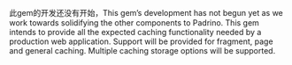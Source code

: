 此gem的开发还没有开始，This gem’s development has not begun yet as we work towards solidifying the other components to Padrino. This gem intends to provide all the expected caching functionality needed by a production web application. Support will be provided for fragment, page and general caching. Multiple caching storage options will be supported.
